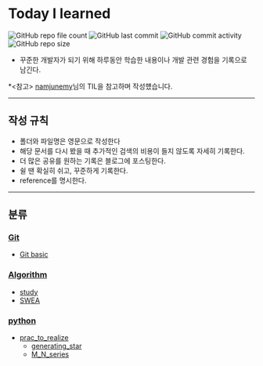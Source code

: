 # Today I learned

![GitHub repo file count](https://img.shields.io/github/directory-file-count/WonilLee211/TIL?color=red)
![GitHub last commit](https://img.shields.io/github/last-commit/WonilLee211/TIL)
![GitHub commit activity](https://img.shields.io/github/commit-activity/m/WonilLee211/TIL)
![GitHub repo size](https://img.shields.io/github/repo-size/WonilLee211/TIL?color=yellow)

* 꾸준한 개발자가 되기 위해 하루동안 학습한 내용이나 개발 관련 경험을 기록으로 남긴다.


*<참고> [namjunemy](https://github.com/namjunemy)님의 TIL을 참고하며 작성헀습니다.

---

## 작성 규칙

* 폴더와 파일명은 영문으로 작성한다
* 해당 문서를 다시 봤을 때 추가적인 검색의 비용이 들지 않도록 자세히 기록한다.
* 더 많은 공유를 원하는 기록은 블로그에 포스팅한다.
* 쉴 땐 확실히 쉬고, 꾸준하게 기록한다.
* reference를 명시한다.

---

## 분류

### [Git](./Git/)

* [Git basic](./Git/Git%20basic.md)

### [Algorithm](./Algorithm/)

* [study](./Algorithm/study/)
* [SWEA](./Algorithm/SWEA/)

### [python](./python/)

* [prac_to_realize](./python/prac_to_realize/)
    * [generating_star](./python/prac_to_realize/generating_star/)
    * [M_N_series](./python/prac_to_realize/M_N_series/)
    
